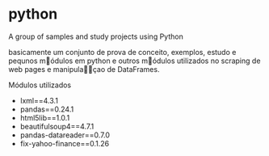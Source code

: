 # python
A group of samples and study projects using Python

basicamente um conjunto de prova de conceito, exemplos, estudo e pequnos m￿ódulos em python e outros m￿ódulos utilizados no scraping de web pages e manipula￿￿çao de DataFrames.

Módulos utilizados
- lxml==4.3.1
- pandas==0.24.1
- html5lib==1.0.1
- beautifulsoup4==4.7.1
- pandas-datareader==0.7.0
- fix-yahoo-finance==0.1.26

